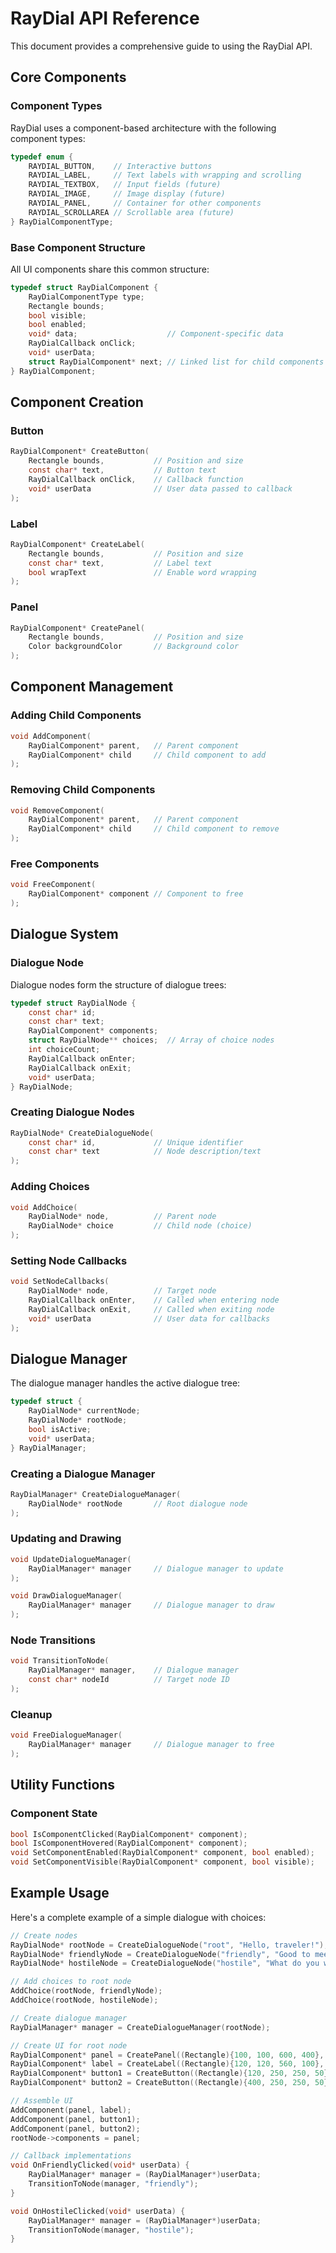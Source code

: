 # RayDial API Reference

This document provides a comprehensive guide to using the RayDial API.

## Core Components

### Component Types

RayDial uses a component-based architecture with the following component types:

```c
typedef enum {
    RAYDIAL_BUTTON,    // Interactive buttons
    RAYDIAL_LABEL,     // Text labels with wrapping and scrolling
    RAYDIAL_TEXTBOX,   // Input fields (future)
    RAYDIAL_IMAGE,     // Image display (future)
    RAYDIAL_PANEL,     // Container for other components
    RAYDIAL_SCROLLAREA // Scrollable area (future)
} RayDialComponentType;
```

### Base Component Structure

All UI components share this common structure:

```c
typedef struct RayDialComponent {
    RayDialComponentType type;
    Rectangle bounds;
    bool visible;
    bool enabled;
    void* data;                    // Component-specific data
    RayDialCallback onClick;
    void* userData;
    struct RayDialComponent* next; // Linked list for child components
} RayDialComponent;
```

## Component Creation

### Button

```c
RayDialComponent* CreateButton(
    Rectangle bounds,           // Position and size
    const char* text,           // Button text
    RayDialCallback onClick,    // Callback function
    void* userData              // User data passed to callback
);
```

### Label

```c
RayDialComponent* CreateLabel(
    Rectangle bounds,           // Position and size
    const char* text,           // Label text
    bool wrapText               // Enable word wrapping
);
```

### Panel

```c
RayDialComponent* CreatePanel(
    Rectangle bounds,           // Position and size
    Color backgroundColor       // Background color
);
```

## Component Management

### Adding Child Components

```c
void AddComponent(
    RayDialComponent* parent,   // Parent component
    RayDialComponent* child     // Child component to add
);
```

### Removing Child Components

```c
void RemoveComponent(
    RayDialComponent* parent,   // Parent component
    RayDialComponent* child     // Child component to remove
);
```

### Free Components

```c
void FreeComponent(
    RayDialComponent* component // Component to free
);
```

## Dialogue System

### Dialogue Node

Dialogue nodes form the structure of dialogue trees:

```c
typedef struct RayDialNode {
    const char* id;
    const char* text;
    RayDialComponent* components;
    struct RayDialNode** choices;  // Array of choice nodes
    int choiceCount;
    RayDialCallback onEnter;
    RayDialCallback onExit;
    void* userData;
} RayDialNode;
```

### Creating Dialogue Nodes

```c
RayDialNode* CreateDialogueNode(
    const char* id,             // Unique identifier
    const char* text            // Node description/text
);
```

### Adding Choices

```c
void AddChoice(
    RayDialNode* node,          // Parent node
    RayDialNode* choice         // Child node (choice)
);
```

### Setting Node Callbacks

```c
void SetNodeCallbacks(
    RayDialNode* node,          // Target node
    RayDialCallback onEnter,    // Called when entering node
    RayDialCallback onExit,     // Called when exiting node
    void* userData              // User data for callbacks
);
```

## Dialogue Manager

The dialogue manager handles the active dialogue tree:

```c
typedef struct {
    RayDialNode* currentNode;
    RayDialNode* rootNode;
    bool isActive;
    void* userData;
} RayDialManager;
```

### Creating a Dialogue Manager

```c
RayDialManager* CreateDialogueManager(
    RayDialNode* rootNode       // Root dialogue node
);
```

### Updating and Drawing

```c
void UpdateDialogueManager(
    RayDialManager* manager     // Dialogue manager to update
);

void DrawDialogueManager(
    RayDialManager* manager     // Dialogue manager to draw
);
```

### Node Transitions

```c
void TransitionToNode(
    RayDialManager* manager,    // Dialogue manager
    const char* nodeId          // Target node ID
);
```

### Cleanup

```c
void FreeDialogueManager(
    RayDialManager* manager     // Dialogue manager to free
);
```

## Utility Functions

### Component State

```c
bool IsComponentClicked(RayDialComponent* component);
bool IsComponentHovered(RayDialComponent* component);
void SetComponentEnabled(RayDialComponent* component, bool enabled);
void SetComponentVisible(RayDialComponent* component, bool visible);
```

## Example Usage

Here's a complete example of a simple dialogue with choices:

```c
// Create nodes
RayDialNode* rootNode = CreateDialogueNode("root", "Hello, traveler!");
RayDialNode* friendlyNode = CreateDialogueNode("friendly", "Good to meet you!");
RayDialNode* hostileNode = CreateDialogueNode("hostile", "What do you want?");

// Add choices to root node
AddChoice(rootNode, friendlyNode);
AddChoice(rootNode, hostileNode);

// Create dialogue manager
RayDialManager* manager = CreateDialogueManager(rootNode);

// Create UI for root node
RayDialComponent* panel = CreatePanel((Rectangle){100, 100, 600, 400}, RAYWHITE);
RayDialComponent* label = CreateLabel((Rectangle){120, 120, 560, 100}, rootNode->text, true);
RayDialComponent* button1 = CreateButton((Rectangle){120, 250, 250, 50}, "Be Friendly", OnFriendlyClicked, manager);
RayDialComponent* button2 = CreateButton((Rectangle){400, 250, 250, 50}, "Be Hostile", OnHostileClicked, manager);

// Assemble UI
AddComponent(panel, label);
AddComponent(panel, button1);
AddComponent(panel, button2);
rootNode->components = panel;

// Callback implementations
void OnFriendlyClicked(void* userData) {
    RayDialManager* manager = (RayDialManager*)userData;
    TransitionToNode(manager, "friendly");
}

void OnHostileClicked(void* userData) {
    RayDialManager* manager = (RayDialManager*)userData;
    TransitionToNode(manager, "hostile");
}
``` 